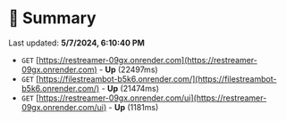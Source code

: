 # 📖 Summary
Last updated: **5/7/2024, 6:10:40 PM**

- `GET` [https://restreamer-09gx.onrender.com](https://restreamer-09gx.onrender.com) - **Up** (22497ms)
- `GET` [https://filestreambot-b5k6.onrender.com/](https://filestreambot-b5k6.onrender.com/) - **Up** (21474ms)
- `GET` [https://restreamer-09gx.onrender.com/ui](https://restreamer-09gx.onrender.com/ui) - **Up** (1181ms)
